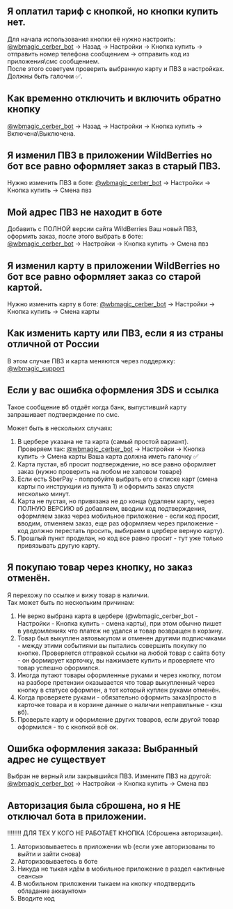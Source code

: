 ## Я оплатил тариф с кнопкой, но кнопки купить нет.
Для начала использования кнопки её нужно настроить:  
[@wbmagic_cerber_bot](http://t.me/wbmagic_cerber_bot) -> Назад -> Настройки -> Кнопка купить -> отправить номер телефона сообщением -> отправить код из приложения\смс сообщением.   
После этого советуем проверить выбранную карту и ПВЗ в настройках. Должны быть галочки ✅.

## Как временно отключить и включить обратно кнопку
[@wbmagic_cerber_bot](http://t.me/wbmagic_cerber_bot) -> Назад -> Настройки -> Кнопка купить -> Включена\Выключена.

## Я изменил ПВЗ в приложении WildBerries но бот все равно оформляет заказ в старый ПВЗ.
Нужно изменить ПВЗ в боте: [@wbmagic_cerber_bot](http://t.me/wbmagic_cerber_bot) -> Настройки -> Кнопка купить -> Смена пвз

## Мой адрес ПВЗ не находит в боте
Добавить с ПОЛНОЙ версии сайта WildBerries Ваш новый ПВЗ, оформить заказ, после этого выбрать в боте:  
[@wbmagic_cerber_bot](http://t.me/wbmagic_cerber_bot) -> Настройки -> Кнопка купить -> Смена пвз

## Я изменил карту в приложении WildBerries но бот все равно оформляет заказ со старой картой.
Нужно изменить карту в боте: [@wbmagic_cerber_bot](http://t.me/wbmagic_cerber_bot) -> Настройки -> Кнопка купить -> Смена карты

## Как изменить карту или ПВЗ, если я из страны отличной от России
В этом случае ПВЗ и карта меняются через поддержку: [@wbmagic_support](http://t.me/wbmagic_support)

## Если у вас ошибка оформления 3DS и ссылка
Такое сообщение вб отдаёт когда банк, выпустивший карту запрашивает подтверждение по смс.

Может быть в нескольких случаях:  
1. В цербере указана не та карта (самый простой вариант).  
	Проверяем так: [@wbmagic_cerber_bot](http://t.me/wbmagic_cerber_bot) -> Настройки -> Кнопка купить -> Смена карты
	Ваша карта должна иметь галочку ✅  
2. Карта пустая, вб просит подтверждение, но все равно оформляет заказ (нужно проверить на любом не хаповом товаре)  
3. Если есть SberPay - попробуйте выбрать его в списке карт (смена карты по инструкции из пункта 1) и оформить заказ спустя несколько минут.  
4. Карта не пустая, но привязана не до конца (удаляем карту, через ПОЛНУЮ ВЕРСИЮ вб добавляем, вводим код подтверждения, оформляем заказ через мобильное приложение - если код просит, вводим, отменяем заказ, еще раз оформляем через приложение - код должно перестать просить, выбираем в цербере верную карту).  
5. Прошлый пункт проделан, но код все равно просит - тут уже только привязывать другую карту.  

## Я покупаю товар через кнопку, но заказ отменён.
Я перехожу по ссылке и вижу товар в наличии.  
Так может быть по нескольким причинам:  
1. Не верно выбрана карта в цербере (@wbmagic_cerber_bot - Настройки - Кнопка купить - смена карты), при этом обычно пишет в уведомлениях что платеж не удался и товар возвращен в корзину.  
2. Товар был выкуплен автовыкупом и отменен другими подписчиками - между этими событиями вы пытались совершить покупку по кнопке. Проверяется отправкой ссылки на любой товар с сайта боту - он формирует карточку, вы нажимаете купить и проверяете что товар успешно оформился.  
3. Иногда путают товары оформленные руками и через кнопку, потом на разборе претензии оказывается что товар выкупленный через кнопку в статусе оформлен, а тот который куплен руками отменён.  
4. Когда проверяете руками - обязательно оформить заказ(просто в карточке товара и в корзине данные о наличии неправильные - кэш вб).  
5. Проверьте карту и оформление других товаров, если другой товар оформился - то с кнопкой всё ок.  

## Ошибка оформления заказа: Выбранный адрес не существует
Выбран не верный или закрывшийся ПВЗ. Измените ПВЗ на другой:  
[@wbmagic_cerber_bot](http://t.me/wbmagic_cerber_bot) -> Настройки -> Кнопка купить -> Смена пвз

## Авторизация была сброшена, но я НЕ отключал бота в приложении.
‼️‼️‼️‼️ ДЛЯ ТЕХ У КОГО НЕ РАБОТАЕТ КНОПКА (Сброшена авторизация).  
1. Авторизовываетесь в приложении wb (если уже авторизованы то выйти и зайти снова)  
2. Авторизовываетесь в боте  
3. Никуда не тыкая идём в мобильное приложение в раздел «активные сеансы»  
4. В мобильном приложении тыкаем на кнопку «подтвердить обладание аккаунтом»  
5. Вводите код  
